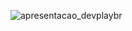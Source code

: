 
![apresentacao_devplaybr](https://user-images.githubusercontent.com/132305103/236724214-6a6971f0-a77d-4722-80ed-38ff6e1ac571.gif)



